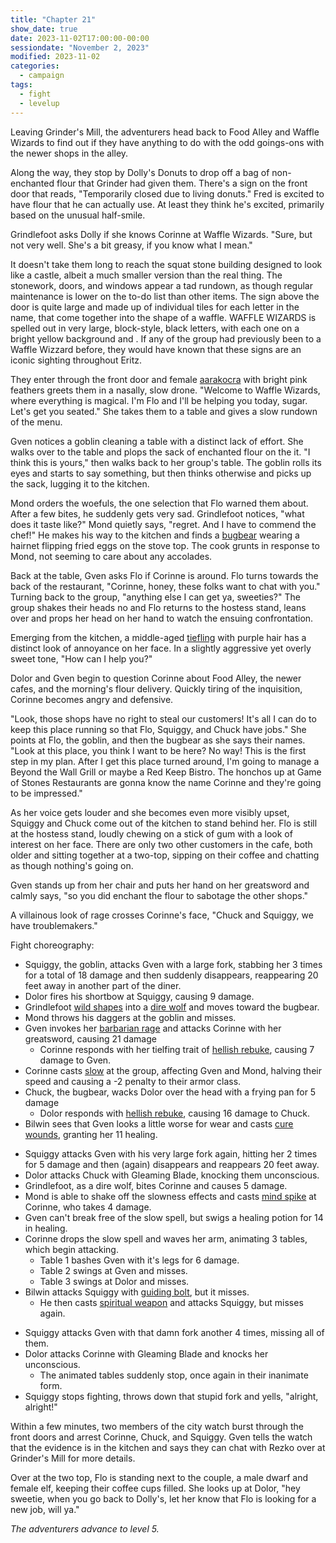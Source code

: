 ```yaml
---
title: "Chapter 21"
show_date: true
date: 2023-11-02T17:00:00-00:00
sessiondate: "November 2, 2023"
modified: 2023-11-02
categories:
  - campaign
tags:
  - fight
  - levelup
---
```


Leaving Grinder's Mill, the adventurers head back to Food Alley and Waffle Wizards
to find out if they have anything to do with the odd goings-ons with the newer
shops in the alley.

Along the way, they stop by Dolly's Donuts to drop off a bag of non-enchanted flour
that Grinder had given them. There's a sign on the front door that reads, "Temporarily
closed due to living donuts." Fred is excited to have flour that he can actually use.
At least they think he's excited, primarily based on the unusual half-smile.

Grindlefoot asks Dolly if she knows Corinne at Waffle Wizards. "Sure, but not very well.
She's a bit greasy, if you know what I mean."

It doesn't take them long to reach the squat stone building designed to look like a castle,
albeit a much smaller version than the real thing. The stonework, doors, and windows
appear a tad rundown, as though regular maintenance is lower on the to-do list than
other items. The sign above the door is quite large and made up of individual tiles
for each letter in the name, that come together into the shape of a waffle. WAFFLE
WIZARDS is spelled out in very large, block-style, black letters, with each one on
a bright yellow background and . If any of the group had previously been to a Waffle
Wizzard before, they would have known that these signs are an iconic sighting
throughout Eritz.

They enter through the front door and female [aarakocra](https://www.dndbeyond.com/races/4-aarakocra)
with bright pink feathers greets them in a nasally, slow drone. "Welcome to Waffle
Wizards, where everything is magical. I'm Flo and I'll be helping you today, sugar.
Let's get you seated." She takes them to a table and gives a slow rundown of the
menu.

Gven notices a goblin cleaning a table with a distinct lack of effort. She walks over
to the table and plops the sack of enchanted flour on the it. "I think this is yours,"
then walks back to her group's table. The goblin rolls its eyes and starts to say
something, but then thinks otherwise and picks up the sack, lugging it to the kitchen.

Mond orders the woefuls, the one selection that Flo warned them about. After a few
bites, he suddenly gets very sad. Grindlefoot notices, "what does it taste like?"
Mond quietly says, "regret. And I have to commend the chef!" He makes his way
to the kitchen and finds a [bugbear](https://www.dndbeyond.com/monsters/16817-bugbear)
wearing a hairnet flipping fried eggs on the stove top. The cook grunts in response
to Mond, not seeming to care about any accolades.

Back at the table, Gven asks Flo if Corinne is around. Flo turns towards the back
of the restaurant, "Corinne, honey, these folks want to chat with you." Turning
back to the group, "anything else I can get ya, sweeties?" The group shakes their
heads no and Flo returns to the hostess stand, leans over and props her head on
her hand to watch the ensuing confrontation.

Emerging from the kitchen, a middle-aged [tiefling](https://www.dndbeyond.com/races/7-tiefling)
with purple hair has a distinct look of annoyance on her face. In a slightly aggressive
yet overly sweet tone, "How can I help you?"

Dolor and Gven begin to question Corinne about Food Alley, the newer cafes, and
the morning's flour delivery. Quickly tiring of the inquisition, Corinne becomes
angry and defensive. 

"Look, those shops have no right to steal our customers!
It's all I can do to keep this place running so that Flo, Squiggy, and Chuck have
jobs." She points at Flo, the goblin, and then the bugbear as she says their names.
"Look at this place, you think I want to be here? No way! This is the first step
in my plan. After I get this place turned around, I'm going to manage a Beyond
the Wall Grill or maybe a Red Keep Bistro. The honchos up at Game of Stones
Restaurants are gonna know the name Corinne and they're going to be impressed."

As her voice gets louder and she becomes even more visibly upset, Squiggy and
Chuck come out of the kitchen to stand behind her. Flo is still at the hostess
stand, loudly chewing on a stick of gum with a look of interest on her face.
There are only two other customers in the cafe, both older and sitting together
at a two-top, sipping on their coffee and chatting as though nothing's going on.

Gven stands up from her chair and puts her hand on her greatsword and calmly says,
"so you did enchant the flour to sabotage the other shops."

A villainous look of rage crosses Corinne's face, "Chuck and Squiggy, we have
troublemakers."

Fight choreography:

<!-- Round 1 -->
*   Squiggy, the goblin, attacks Gven with a large fork, stabbing her 3 times for a total of 18 damage
    and then suddenly disappears, reappearing 20 feet away in another part of the diner.
*   Dolor fires his shortbow at Squiggy, causing 9 damage.
*   Grindlefoot [wild shapes](https://www.dndbeyond.com/posts/635-druid-101-wild-shape-guide)
    into a [dire wolf](https://www.dndbeyond.com/monsters/16841-dire-wolf) and moves
    toward the bugbear.
*   Mond throws his daggers at the goblin and misses.
*   Gven invokes her [barbarian rage](https://www.thegamer.com/dungeons-dragons-dnd-barbarian-rage-explained-guide/)
    and attacks Corinne with her greatsword, causing 21 damage
    *   Corinne responds with her tielfing trait of [hellish rebuke](https://www.dndbeyond.com/spells/hellish-rebuke),
        causing 7 damage to Gven.
*   Corinne casts [slow](https://www.dndbeyond.com/spells/slow) at the group, affecting
    Gven and Mond, halving their speed and causing a -2 penalty to their armor class.
*   Chuck, the bugbear, wacks Dolor over the head with a frying pan for 5 damage
    *   Dolor responds with [hellish rebuke](https://www.dndbeyond.com/spells/hellish-rebuke),
        causing 16 damage to Chuck.
*   Bilwin sees that Gven looks a little worse for wear and casts [cure wounds](https://www.dndbeyond.com/spells/cure-wounds),
    granting her 11 healing.

<!-- Round 2 -->
*   Squiggy attacks Gven with his very large fork again, hitting her 2 times for 5 damage
    and then (again) disappears and reappears 20 feet away.
*   Dolor attacks Chuck with Gleaming Blade, knocking them unconscious.
*   Grindlefoot, as a dire wolf, bites Corinne and causes 5 damage.
*   Mond is able to shake off the slowness effects and casts [mind spike](https://www.dndbeyond.com/spells/mind-spike)
    at Corinne, who takes 4 damage.
*   Gven can't break free of the slow spell, but swigs a healing potion for 14 in healing.
*   Corinne drops the slow spell and waves her arm, animating 3 tables, which begin attacking.
    *   Table 1 bashes Gven with it's legs for 6 damage.
    *   Table 2 swings at Gven and misses.
    *   Table 3 swings at Dolor and misses.
*   Bilwin attacks Squiggy with [guiding bolt](https://www.dndbeyond.com/spells/guiding-bolt), but it misses.
    *   He then casts [spiritual weapon](https://roll20.net/compendium/dnd5e/Spiritual%20Weapon#content)
        and attacks Squiggy, but misses again.

<!-- Round 3 -->
*   Squiggy attacks Gven with that damn fork another 4 times, missing all of them.
*   Dolor attacks Corinne with Gleaming Blade and knocks her unconscious.
    *   The animated tables suddenly stop, once again in their inanimate form.
*   Squiggy stops fighting, throws down that stupid fork and yells, "alright, alright!"

Within a few minutes, two members of the city watch burst through the front doors and
arrest Corinne, Chuck, and Squiggy. Gven tells the watch that the evidence is in the
kitchen and says they can chat with Rezko over at Grinder's Mill for more details.

Over at the two top, Flo is standing next to the couple, a male dwarf and female elf,
keeping their coffee cups filled. She looks up at Dolor, "hey sweetie, when you go
back to Dolly's, let her know that Flo is looking for a new job, will ya."

_The adventurers advance to level 5._

<!-- em dash: — | kebyoard shortcut = Option + Shift + Dash (-) -->
<!-- https://oatcookies.neocities.org/dndmoney to convert copper, silver, gold, and more into CP -->
